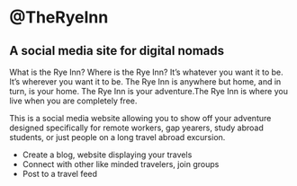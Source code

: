 # @TheRyeInn
## A social media site for digital nomads 

What is the Rye Inn? Where is the Rye Inn? It’s whatever you want it to be. It’s wherever you want it to be. The Rye Inn is anywhere but home, and in turn, is your home. The Rye Inn is your adventure.The Rye Inn is where you live when you are completely free. 

This is a social media website allowing you to show off your adventure designed specifically for remote workers, gap yearers, study abroad students, or just people on a long travel abroad excursion. 
 - Create a blog, website displaying your travels
 - Connect with other like minded travelers, join groups  
 - Post to a travel feed
